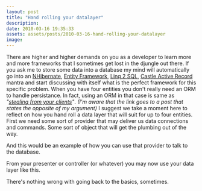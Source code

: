 ```yaml
---
layout: post
title: "Hand rolling your datalayer"
description:
date: 2010-03-16 19:35:33
assets: assets/posts/2010-03-16-hand-rolling-your-datalayer
image: 
---
```


There are higher and higher demands on you as a developer to learn more and more frameworks that I sometimes get lost in the djungle out there. If you ask me to store some data into a database my mind will automatically go into an [NHibernate](http://www.nhforge.org/), [Entity Framework](http://msdn.microsoft.com/en-us/library/aa697427(VS.80).aspx), [Linq 2 SQL](http://msdn.microsoft.com/en-us/library/bb425822.aspx), [Castle Active Record](http://www.castleproject.org/activerecord/index.html) mantra and start discussing with itself what is the perfect framework for this specific problem.  When you have four entities you don't really need an ORM to handle persistance. In fact, using an ORM in that case is same as _"[stealing from your clients](http://ayende.com/Blog/archive/2009/08/15/the-least-common-denominator-approach.aspx)"_. _(I'm aware that the link goes to a post that states the opposite of my argument)_ I suggest we take a moment here to reflect on how you hand roll a data layer that will suit for up to four entities.  First we need some sort of provider that may deliver us data connections and commands. Some sort of object that will get the plumbing out of the way.

<script src="https://gist.github.com/miklund/57a17cf597079bc889ee.js?file=DataProvider.cs"></script>

And this would be an example of how you can use that provider to talk to the database.

<script src="https://gist.github.com/miklund/57a17cf597079bc889ee.js?file=BookRepository.cs"></script>

From your presenter or controller (or whatever) you may now use your data layer like this.

<script src="https://gist.github.com/miklund/57a17cf597079bc889ee.js?file=Example.cs"></script>

There's nothing wrong with going back to the basics, sometimes.
